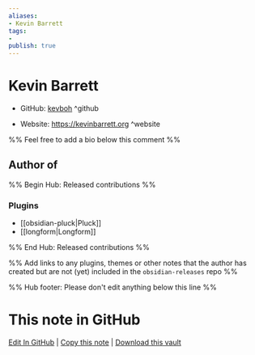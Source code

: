 ```yaml
---
aliases:
- Kevin Barrett
tags:
- 
publish: true
---
```


# Kevin Barrett

- GitHub: [kevboh](https://github.com/kevboh/) ^github
<!-- - Discord: `@` ^discord-->
- Website: <https://kevinbarrett.org> ^website
<!-- - [[Publish sites|Publish site]]: ^publish-->

%% Feel free to add a bio below this comment %%


## Author of

%% Begin Hub: Released contributions %%
### Plugins
- [[obsidian-pluck|Pluck]]
- [[longform|Longform]]

%% End Hub: Released contributions %%

%% Add links to any plugins, themes or other notes that the author has created but are not (yet) included in the `obsidian-releases` repo %%

<!--
### Unlisted plugins

- 
-->

<!--
### Others

- 
-->

<!--
## Sponsor this author

- [[GitHub sponsors]]: [Sponsor @kevboh on GitHub Sponsors](https://github.com/sponsors/kevboh) ^github-sponsor
- [[Buy me a coffee]]: ^buy-me-a-coffee
- [[PayPal]]: ^paypal
- [[Patreon]]: ^patreon

-->

<!--
## Follow this author

- [[YouTube Channels|On YouTube]]: ^youtube
- Twitter: ^twitter
- ...
-->

%% Hub footer: Please don't edit anything below this line %%

# This note in GitHub

<span class="git-footer">[Edit In GitHub](https://github.dev/obsidian-community/obsidian-hub/blob/main/01%20-%20Community/People/kevboh.md "git-hub-edit-note") | [Copy this note](https://raw.githubusercontent.com/obsidian-community/obsidian-hub/main/01%20-%20Community/People/kevboh.md "git-hub-copy-note") | [Download this vault](https://github.com/obsidian-community/obsidian-hub/archive/refs/heads/main.zip "git-hub-download-vault") </span>
